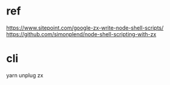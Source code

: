 

# ref  
https://www.sitepoint.com/google-zx-write-node-shell-scripts/  
https://github.com/simonplend/node-shell-scripting-with-zx  

# cli
yarn unplug zx
